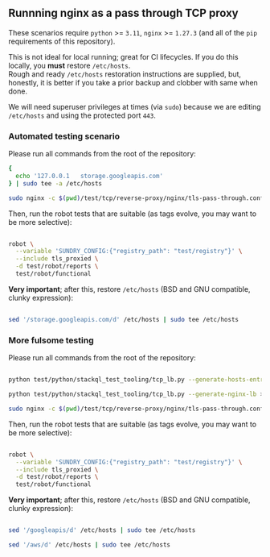 

## Runnning nginx as a pass through TCP proxy

These scenarios require `python` >= `3.11`, `nginx` >= `1.27.3` (and all of the `pip` requirements of this repository).

This is not ideal for local running; great for CI lifecycles.  If you do this locally, you **must** restore `/etc/hosts`.  
Rough and ready `/etc/hosts` restoration instructions are supplied, but, honestly, it is better if you take a prior backup and 
clobber with same when done.

We will need superuser privileges at times (via `sudo`) because we are editing `/etc/hosts` and using the protected port `443`.

### Automated testing scenario


Please run all commands from the root of the repository:

```bash
{
  echo '127.0.0.1   storage.googleapis.com'
} | sudo tee -a /etc/hosts

sudo nginx -c $(pwd)/test/tcp/reverse-proxy/nginx/tls-pass-through.conf

```

Then, run the robot tests that are suitable (as tags evolve, you may want to be more selective):

```bash

robot \
  --variable 'SUNDRY_CONFIG:{"registry_path": "test/registry"}' \
  --include tls_proxied \
  -d test/robot/reports \
  test/robot/functional

```

**Very important**; after this, restore `/etc/hosts` (BSD and GNU compatible, clunky expression):

```bash

sed '/storage.googleapis.com/d' /etc/hosts | sudo tee /etc/hosts

```

### More fulsome testing

Please run all commands from the root of the repository:

```bash

python test/python/stackql_test_tooling/tcp_lb.py --generate-hosts-entries | sudo tee -a /etc/hosts

python test/python/stackql_test_tooling/tcp_lb.py --generate-nginx-lb > test/tcp/reverse-proxy/nginx/dynamic-sni-proxy.conf

sudo nginx -c $(pwd)/test/tcp/reverse-proxy/nginx/tls-pass-through.conf

```

Then, run the robot tests that are suitable (as tags evolve, you may want to be more selective):

```bash

robot \
  --variable 'SUNDRY_CONFIG:{"registry_path": "test/registry"}' \
  --include tls_proxied \
  -d test/robot/reports \
  test/robot/functional

```

**Very important**; after this, restore `/etc/hosts` (BSD and GNU compatible, clunky expression):

```bash

sed '/googleapis/d' /etc/hosts | sudo tee /etc/hosts

sed '/aws/d' /etc/hosts | sudo tee /etc/hosts

```
